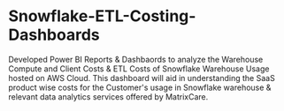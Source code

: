 # Snowflake-ETL-Costing-Dashboards
Developed Power BI Reports & Dashbaords to analyze the Warehouse Compute and Client Costs &amp; ETL Costs of Snowflake Warehouse Usage hosted on AWS Cloud. This dashboard will aid in understanding the SaaS product wise costs for the Customer's usage in Snowflake warehouse &amp; relevant data analytics services offered by MatrixCare. 
